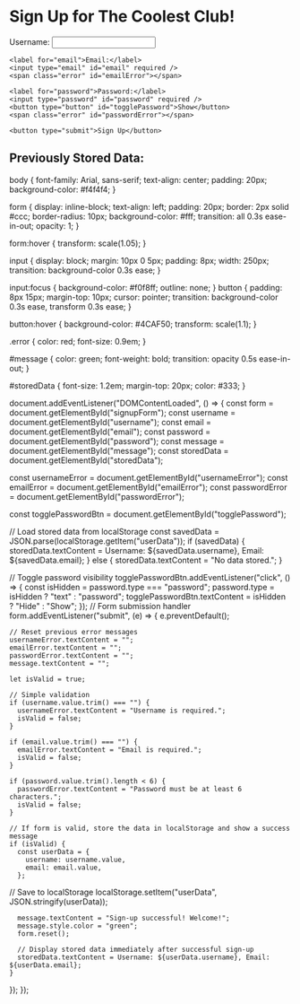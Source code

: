 <!DOCTYPE html>
<html lang="en">
<head>
  <meta charset="UTF-8" />
  <meta name="viewport" content="width=device-width, initial-scale=1.0" />
  <title>Interactive Sign-Up Page</title>
  <link rel="stylesheet" href="styles.css" />
</head>
<body>
  <h1>Sign Up for The Coolest Club!</h1>

  <form id="signupForm">
    <label for="username">Username:</label>
    <input type="text" id="username" required />
    <span class="error" id="usernameError"></span>

    <label for="email">Email:</label>
    <input type="email" id="email" required />
    <span class="error" id="emailError"></span>

    <label for="password">Password:</label>
    <input type="password" id="password" required />
    <button type="button" id="togglePassword">Show</button>
    <span class="error" id="passwordError"></span>

    <button type="submit">Sign Up</button>
  </form>

  <p id="message"></p>

  <h2>Previously Stored Data:</h2>
  <p id="storedData"></p>

  <script src="script.js"></script>
</body>
</html>
body {
  font-family: Arial, sans-serif;
  text-align: center;
  padding: 20px;
  background-color: #f4f4f4;
}

form {
  display: inline-block;
  text-align: left;
  padding: 20px;
  border: 2px solid #ccc;
  border-radius: 10px;
  background-color: #fff;
  transition: all 0.3s ease-in-out;
  opacity: 1;
}

form:hover {
  transform: scale(1.05);
}

input {
  display: block;
  margin: 10px 0 5px;
  padding: 8px;
  width: 250px;
  transition: background-color 0.3s ease;
}

input:focus {
  background-color: #f0f8ff;
  outline: none;
}
button {
  padding: 8px 15px;
  margin-top: 10px;
  cursor: pointer;
  transition: background-color 0.3s ease, transform 0.3s ease;
}

button:hover {
  background-color: #4CAF50;
  transform: scale(1.1);
}

.error {
  color: red;
  font-size: 0.9em;
}

#message {
  color: green;
  font-weight: bold;
  transition: opacity 0.5s ease-in-out;
}

#storedData {
  font-size: 1.2em;
  margin-top: 20px;
  color: #333;
}

document.addEventListener("DOMContentLoaded", () => {
  const form = document.getElementById("signupForm");
  const username = document.getElementById("username");
  const email = document.getElementById("email");
  const password = document.getElementById("password");
  const message = document.getElementById("message");
  const storedData = document.getElementById("storedData");

  const usernameError = document.getElementById("usernameError");
  const emailError = document.getElementById("emailError");
  const passwordError = document.getElementById("passwordError");

  const togglePasswordBtn = document.getElementById("togglePassword");

  // Load stored data from localStorage
  const savedData = JSON.parse(localStorage.getItem("userData"));
  if (savedData) {
    storedData.textContent = Username: ${savedData.username}, Email: ${savedData.email};
  } else {
    storedData.textContent = "No data stored.";
  }

  // Toggle password visibility
  togglePasswordBtn.addEventListener("click", () => {
    const isHidden = password.type === "password";
    password.type = isHidden ? "text" : "password";
    togglePasswordBtn.textContent = isHidden ? "Hide" : "Show";
  });
 // Form submission handler
  form.addEventListener("submit", (e) => {
    e.preventDefault();

    // Reset previous error messages
    usernameError.textContent = "";
    emailError.textContent = "";
    passwordError.textContent = "";
    message.textContent = "";

    let isValid = true;

    // Simple validation
    if (username.value.trim() === "") {
      usernameError.textContent = "Username is required.";
      isValid = false;
    }

    if (email.value.trim() === "") {
      emailError.textContent = "Email is required.";
      isValid = false;
    }

    if (password.value.trim().length < 6) {
      passwordError.textContent = "Password must be at least 6 characters.";
      isValid = false;
    }

    // If form is valid, store the data in localStorage and show a success message
    if (isValid) {
      const userData = {
        username: username.value,
        email: email.value,
      };

 // Save to localStorage
      localStorage.setItem("userData", JSON.stringify(userData));

      message.textContent = "Sign-up successful! Welcome!";
      message.style.color = "green";
      form.reset();

      // Display stored data immediately after successful sign-up
      storedData.textContent = Username: ${userData.username}, Email: ${userData.email};
    }
  });
});
